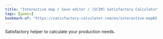 ```yaml
---
title: "Interactive map / Save editor / [SCIM] Satisfactory Calculator"
tags: [games]
bookmark-of: "https://satisfactory-calculator.com/en/interactive-map#2.25;50302;0|gameLayer|limestonePure;ironPure;copperPure;cateriumPure;coalPure;oilPure;hardDrives"
---
```

Satisfactory helper to calculate your production needs.